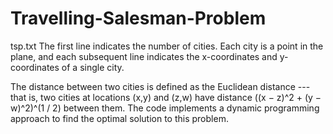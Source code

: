 # Travelling-Salesman-Problem

tsp.txt The first line indicates the number of cities. Each city is a point in the plane, and each subsequent line indicates the x-coordinates and y-coordinates of a single city.

The distance between two cities is defined as the Euclidean distance --- that is, two cities at locations (x,y) and (z,w) have distance ((x − z)^2 + (y − w)^2)^(1 / 2) between them.
The code implements a dynamic programming approach to find the optimal solution to this problem. 
